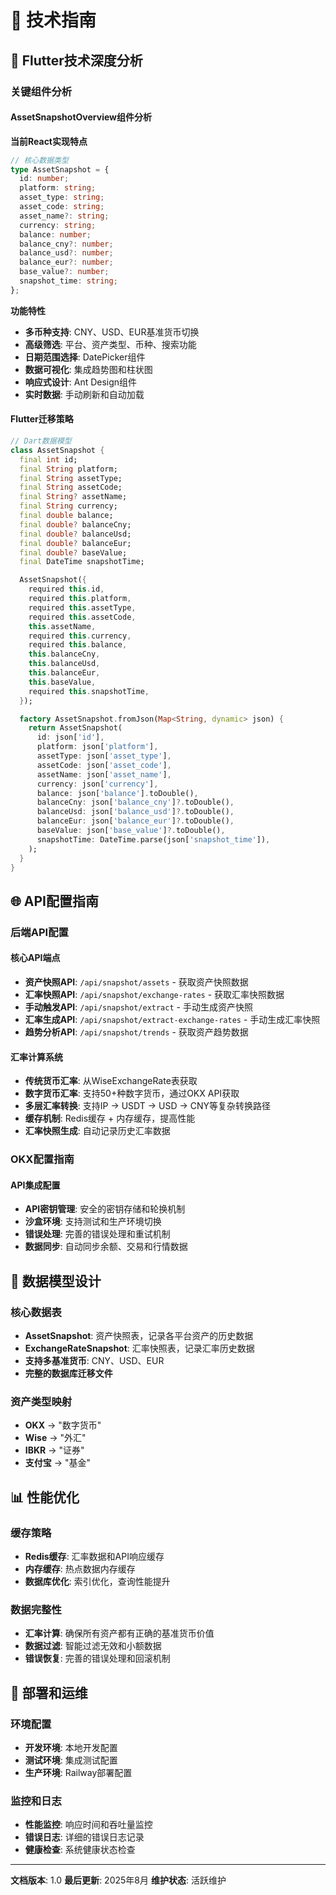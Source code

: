 # 🔧 技术指南

## 📱 Flutter技术深度分析

### 关键组件分析

#### AssetSnapshotOverview组件分析

**当前React实现特点**
```typescript
// 核心数据类型
type AssetSnapshot = {
  id: number;
  platform: string;
  asset_type: string;
  asset_code: string;
  asset_name?: string;
  currency: string;
  balance: number;
  balance_cny?: number;
  balance_usd?: number;
  balance_eur?: number;
  base_value?: number;
  snapshot_time: string;
};
```

**功能特性**
- **多币种支持**: CNY、USD、EUR基准货币切换
- **高级筛选**: 平台、资产类型、币种、搜索功能
- **日期范围选择**: DatePicker组件
- **数据可视化**: 集成趋势图和柱状图
- **响应式设计**: Ant Design组件
- **实时数据**: 手动刷新和自动加载

#### Flutter迁移策略
```dart
// Dart数据模型
class AssetSnapshot {
  final int id;
  final String platform;
  final String assetType;
  final String assetCode;
  final String? assetName;
  final String currency;
  final double balance;
  final double? balanceCny;
  final double? balanceUsd;
  final double? balanceEur;
  final double? baseValue;
  final DateTime snapshotTime;

  AssetSnapshot({
    required this.id,
    required this.platform,
    required this.assetType,
    required this.assetCode,
    this.assetName,
    required this.currency,
    required this.balance,
    this.balanceCny,
    this.balanceUsd,
    this.balanceEur,
    this.baseValue,
    required this.snapshotTime,
  });

  factory AssetSnapshot.fromJson(Map<String, dynamic> json) {
    return AssetSnapshot(
      id: json['id'],
      platform: json['platform'],
      assetType: json['asset_type'],
      assetCode: json['asset_code'],
      assetName: json['asset_name'],
      currency: json['currency'],
      balance: json['balance'].toDouble(),
      balanceCny: json['balance_cny']?.toDouble(),
      balanceUsd: json['balance_usd']?.toDouble(),
      balanceEur: json['balance_eur']?.toDouble(),
      baseValue: json['base_value']?.toDouble(),
      snapshotTime: DateTime.parse(json['snapshot_time']),
    );
  }
}
```

## 🌐 API配置指南

### 后端API配置

#### 核心API端点
- **资产快照API**: `/api/snapshot/assets` - 获取资产快照数据
- **汇率快照API**: `/api/snapshot/exchange-rates` - 获取汇率快照数据
- **手动触发API**: `/api/snapshot/extract` - 手动生成资产快照
- **汇率生成API**: `/api/snapshot/extract-exchange-rates` - 手动生成汇率快照
- **趋势分析API**: `/api/snapshot/trends` - 获取资产趋势数据

#### 汇率计算系统
- **传统货币汇率**: 从WiseExchangeRate表获取
- **数字货币汇率**: 支持50+种数字货币，通过OKX API获取
- **多层汇率转换**: 支持IP → USDT → USD → CNY等复杂转换路径
- **缓存机制**: Redis缓存 + 内存缓存，提高性能
- **汇率快照生成**: 自动记录历史汇率数据

### OKX配置指南

#### API集成配置
- **API密钥管理**: 安全的密钥存储和轮换机制
- **沙盒环境**: 支持测试和生产环境切换
- **错误处理**: 完善的错误处理和重试机制
- **数据同步**: 自动同步余额、交易和行情数据

## 🔄 数据模型设计

### 核心数据表
- **AssetSnapshot**: 资产快照表，记录各平台资产的历史数据
- **ExchangeRateSnapshot**: 汇率快照表，记录汇率历史数据
- **支持多基准货币**: CNY、USD、EUR
- **完整的数据库迁移文件**

### 资产类型映射
- **OKX** → "数字货币"
- **Wise** → "外汇"
- **IBKR** → "证券"
- **支付宝** → "基金"

## 📊 性能优化

### 缓存策略
- **Redis缓存**: 汇率数据和API响应缓存
- **内存缓存**: 热点数据内存缓存
- **数据库优化**: 索引优化，查询性能提升

### 数据完整性
- **汇率计算**: 确保所有资产都有正确的基准货币价值
- **数据过滤**: 智能过滤无效和小额数据
- **错误恢复**: 完善的错误处理和回滚机制

## 🚀 部署和运维

### 环境配置
- **开发环境**: 本地开发配置
- **测试环境**: 集成测试配置
- **生产环境**: Railway部署配置

### 监控和日志
- **性能监控**: 响应时间和吞吐量监控
- **错误日志**: 详细的错误日志记录
- **健康检查**: 系统健康状态检查

---

**文档版本**: 1.0
**最后更新**: 2025年8月
**维护状态**: 活跃维护
